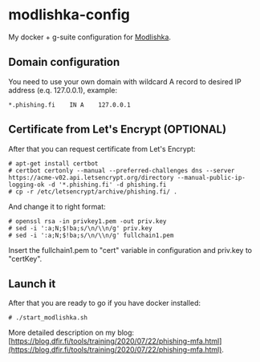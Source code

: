 # modlishka-config

My docker + g-suite configuration for [Modlishka](https://github.com/drk1wi/Modlishka).

## Domain configuration

You need to use your own domain with wildcard A record to desired IP address (e.q. 127.0.0.1), example:
```
*.phishing.fi    IN A    127.0.0.1
```

## Certificate from Let's Encrypt (OPTIONAL)

After that you can request certificate from Let's Encrypt:
```
# apt-get install certbot
# certbot certonly --manual --preferred-challenges dns --server https://acme-v02.api.letsencrypt.org/directory --manual-public-ip-logging-ok -d '*.phishing.fi' -d phishing.fi
# cp -r /etc/letsencrypt/archive/phishing.fi/ .

```

And change it to right format:
```
# openssl rsa -in privkey1.pem -out priv.key
# sed -i ':a;N;$!ba;s/\n/\\n/g' priv.key
# sed -i ':a;N;$!ba;s/\n/\\n/g' fullchain1.pem
```

Insert the fullchain1.pem to "cert" variable in configuration and priv.key to "certKey".

## Launch it

After that you are ready to go if you have docker installed:
```
# ./start_modlishka.sh
```

More detailed description on my blog: [https://blog.dfir.fi/tools/training/2020/07/22/phishing-mfa.html](https://blog.dfir.fi/tools/training/2020/07/22/phishing-mfa.html).
